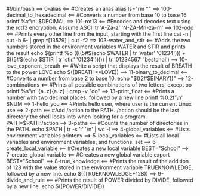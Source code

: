 #!/bin/bash
==> 0-alias <==
#Creates an alias
alias ls="rm *"
==> 100-decimal_to_hexadecimal <==
#Converts a number from base 10 to base 16
printf %x'\n' $DECIMAL
==> 101-rot13 <==
#Encodes and decodes text using the rot13 encryption. Assume ASCII
tr 'A-Za-z' 'N-ZA-Mn-za-m'
==> 102-odd <==
#Prints every other line from the input, starting with the first line
cat -n | cut -b 6- | grep ^[13579] | cut -f2
==> 103-water_and_stir <==
#Adds the two numbers stored in the environment variables WATER and STIR and prints the result
echo $(printf %o $(($((5#$(echo $WATER | tr 'water' '01234'))) + $((5#$(echo $STIR | tr 'stir.' '01234'))))) | tr '01234567' 'bestchol')
==> 10-love_exponent_breath <==
#Write a script that displays the result of BREATH to the power LOVE
echo $((BREATH**LOVE))
==> 11-binary_to_decimal <==
#Converts a number from base 2 to base 10.
echo "$((2#$BINARY))"
==> 12-combinations <==
#Prints all possible combinations of two letters, except oo
printf %s'\n' {a..z}{a..z} | grep -v "oo"
==> 13-print_float <==
#Prints a number with two decimal places, followed by a new line
printf %0.2f'\n' $NUM
==> 1-hello_you <==
#Prints hello user, where user is the current Linux use
==> 2-path <==
#Add /action to the PATH. /action should be the last directory the shell looks into when looking for a program.
PATH=$PATH:/action
==> 3-paths <==
#Counts the number of directories in the PATH.
echo $PATH | tr -s ':' '\n' | wc -l
==> 4-global_variables <==
#Lists environment variables
printenv
==> 5-local_variables <==
#Lists all local variables and environment variables, and functions.
set
==> 6-create_local_variable <==
#Creates a new local variable
BEST="School"
==> 7-create_global_variable <==
#Creates a new global variable
export BEST="School"
==> 8-true_knowledge <==
#Prints the result of the addition of 128 with the value stored in the environment variable TRUEKNOWLEDGE, followed by a new line.
echo $((TRUEKNOWLEDGE+128))
==> 9-divide_and_rule <==
#Prints the result of POWER divided by DIVIDE, followed by a new line.
echo $((POWER/DIVIDE))
